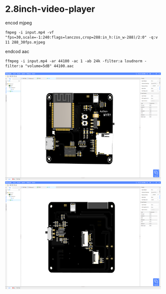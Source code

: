 # 2.8inch-video-player

encod mjpeg
```
fmpeg -i input.mp4 -vf "fps=30,scale=-1:240:flags=lanczos,crop=288:in_h:(in_w-288)/2:0" -q:v 11 288_30fps.mjpeg
```
endcod aac
```
ffmpeg -i input.mp4 -ar 44100 -ac 1 -ab 24k -filter:a loudnorm -filter:a "volume=5dB" 44100.aac
```


<div align=center>
	<img src="https://github.com/myry07/2.8inch-video-player/blob/main/01.Hardware/font.png" width="700" height="350">
	<img src="https://github.com/myry07/2.8inch-video-player/blob/main/01.Hardware/reverse.png" width="700" height="350">   
</div>